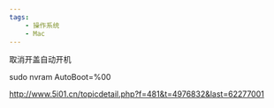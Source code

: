 ```yaml
---
tags:
    - 操作系统
    - Mac
---
```


取消开盖自动开机

sudo nvram AutoBoot=%00 



http://www.5i01.cn/topicdetail.php?f=481&t=4976832&last=62277001

